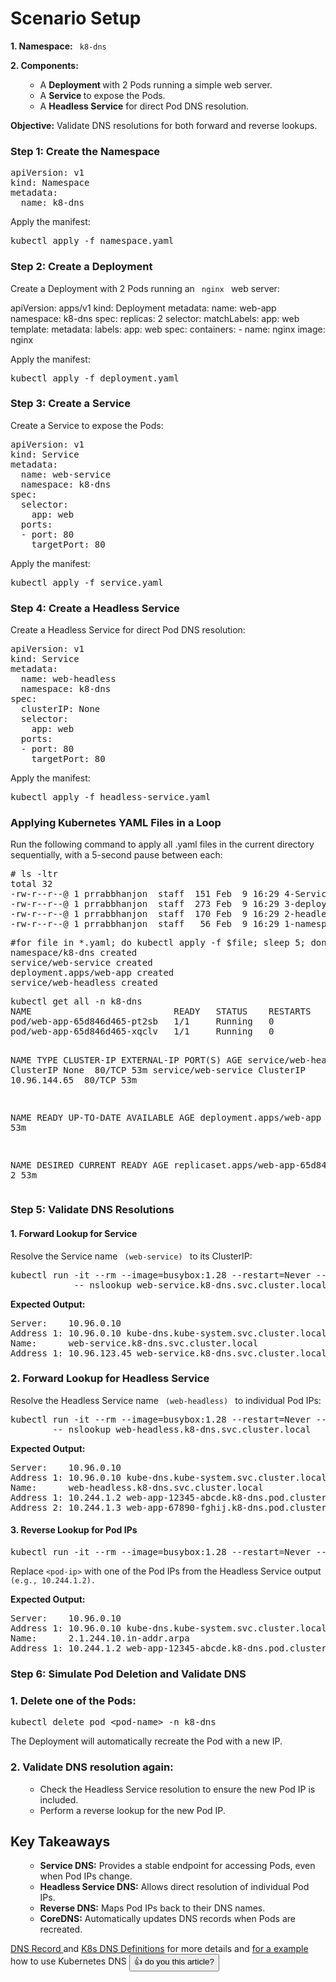 <!-- This is a heading line -->    
<div class="container">
    <h1>Scenario Setup</h1>
    <p><strong>1. Namespace:</strong> <code style="color : name_color"> k8-dns </code></p>
    <p><strong>2. Components:</strong> </p>
    <ul>
        <ul>
        <li>A <strong>Deployment </strong>with 2 Pods running a simple web server. </li>
        <li>A <strong>Service </strong>to expose the Pods.</li>
        <li>A <strong>Headless Service</strong> for direct Pod DNS resolution. </li>
        </ul>
    </ul>
    <p><strong>Objective:</strong> Validate DNS resolutions for both forward and reverse lookups.</p
</div>
<!-- This is a heading line -->  
    <div class="step">
        <h3>Step 1: Create the Namespace</h3>
        <pre lang="java">
apiVersion: v1
kind: Namespace
metadata:
  name: k8-dns </pre>
        <p>Apply the manifest:</p>
        <pre lang="java" class="command">kubectl apply -f namespace.yaml</pre>
    </div>
<!-- This is a heading line -->  
<div class="step">
        <h3> Step 2: Create a Deployment </h3>
        <p>Create a Deployment with 2 Pods running an <code style="color : name_color"> nginx </code> web server: </p>
 </div>
 <div class="step>
       <pre lang="java">
apiVersion: apps/v1
kind: Deployment
metadata:
  name: web-app
  namespace: k8-dns
spec:
  replicas: 2
  selector:
    matchLabels:
      app: web
  template:
    metadata:
      labels:
        app: web
    spec:
      containers:
      - name: nginx
        image: nginx</pre>
        <p>Apply the manifest:</p>
        <pre lang="java" class="command">kubectl apply -f deployment.yaml</pre>
    </div>
<!-- This is a heading line -->  
    <div class="step">
        <h3>Step 3: Create a Service</h3>
        <p>Create a Service to expose the Pods:</p>
        <pre lang="java">
apiVersion: v1
kind: Service
metadata:
  name: web-service
  namespace: k8-dns
spec:
  selector:
    app: web
  ports:
  - port: 80
    targetPort: 80</pre>
        <p>Apply the manifest:</p>
        <pre lang="java" class="command">kubectl apply -f service.yaml</pre>
    </div>
<!-- This is a heading line --> 
    <div class="step">
        <h3>Step 4: Create a Headless Service </h3>
        <p>Create a Headless Service for direct Pod DNS resolution:</p> 
        <pre lang="java">
apiVersion: v1
kind: Service
metadata:
  name: web-headless
  namespace: k8-dns
spec:
  clusterIP: None
  selector:
    app: web
  ports:
  - port: 80
    targetPort: 80</pre>
        <p>Apply the manifest:</p>
        <pre lang="java" class="command">kubectl apply -f headless-service.yaml</pre>
    </div>
<!-- This is a heading line -->  
<div>
<h3> Applying Kubernetes YAML Files in a Loop</h3>
<p> Run the following command to apply all .yaml files in the current directory sequentially, with a 5-second pause between each:</p>
    <pre># ls -ltr
total 32
-rw-r--r--@ 1 prrabbhanjon  staff  151 Feb  9 16:29 4-Service.yaml
-rw-r--r--@ 1 prrabbhanjon  staff  273 Feb  9 16:29 3-deployment.yaml
-rw-r--r--@ 1 prrabbhanjon  staff  170 Feb  9 16:29 2-headless-service.yaml
-rw-r--r--@ 1 prrabbhanjon  staff   56 Feb  9 16:29 1-namespace.yaml</pre>
<pre class="command">
#for file in *.yaml; do kubectl apply -f $file; sleep 5; done  
namespace/k8-dns created
service/web-service created
deployment.apps/web-app created
service/web-headless created</pre></div>

<!-- This is a heading line --> 

<div class="step">     
        <pre class="command">kubectl get all -n k8-dns 
NAME                           READY   STATUS    RESTARTS   AGE
pod/web-app-65d846d465-pt2sb   1/1     Running   0          53m
pod/web-app-65d846d465-xqclv   1/1     Running   0          53m

NAME                   TYPE        CLUSTER-IP     EXTERNAL-IP   PORT(S)   AGE
service/web-headless   ClusterIP   None           <none>        80/TCP    53m
service/web-service    ClusterIP   10.96.144.65   <none>        80/TCP    53m

NAME                      READY   UP-TO-DATE   AVAILABLE   AGE
deployment.apps/web-app   2/2     2            2           53m

NAME                                 DESIRED   CURRENT   READY   AGE
replicaset.apps/web-app-65d846d465   2         2         2       53m
        </pre>
</div>
<!-- This is a heading line -->  
    <div class="step">
        <h3>Step 5: Validate DNS Resolutions</h3>
        <h4>1. Forward Lookup for Service</h4>
        <p>Resolve the Service name <code style="color : name_color"> (web-service) </code> to its ClusterIP:</p>
        <pre lang="java" class="command">kubectl run -it --rm --image=busybox:1.28 --restart=Never --namespace=k8-dns dns-test \
            -- nslookup web-service.k8-dns.svc.cluster.local</pre>
        <p><strong>Expected Output:</strong></p> 
        <pre>
Server:    10.96.0.10
Address 1: 10.96.0.10 kube-dns.kube-system.svc.cluster.local
Name:      web-service.k8-dns.svc.cluster.local
Address 1: 10.96.123.45 web-service.k8-dns.svc.cluster.local</pre>
</div>
<!-- This is a heading line -->  
  <div class="step">     
        <h3> 2. Forward Lookup for Headless Service </h3>
  <p> Resolve the Headless Service name <code style="color : name_color"> (web-headless) </code> to individual Pod IPs: </p>
        <pre class="command">kubectl run -it --rm --image=busybox:1.28 --restart=Never --namespace=k8-dns dns-test \
        -- nslookup web-headless.k8-dns.svc.cluster.local</pre>
        <p><strong>Expected Output:</strong></p>  
        <pre>Server:    10.96.0.10
Address 1: 10.96.0.10 kube-dns.kube-system.svc.cluster.local
Name:      web-headless.k8-dns.svc.cluster.local
Address 1: 10.244.1.2 web-app-12345-abcde.k8-dns.pod.cluster.local
Address 2: 10.244.1.3 web-app-67890-fghij.k8-dns.pod.cluster.local </pre>
  </div> 
  <!-- This is a heading line -->
    <div class="step"> 
          <h4>3. Reverse Lookup for Pod IPs</h4>
        <pre class="command">kubectl run -it --rm --image=busybox:1.28 --restart=Never --namespace=k8-dns dns-test -- nslookup &lt;pod-ip&gt;</pre>
        <p>Replace <code>&lt;pod-ip&gt;</code> with one of the Pod IPs from the Headless Service output <code style="color : name_color"> (e.g., 10.244.1.2). </code></p>
        <p><strong>Expected Output:</strong></p>
        <pre>
Server:    10.96.0.10
Address 1: 10.96.0.10 kube-dns.kube-system.svc.cluster.local
Name:      2.1.244.10.in-addr.arpa
Address 1: 10.244.1.2 web-app-12345-abcde.k8-dns.pod.cluster.local</pre>
    </div>
<!-- This is a heading line -->  
    <div class="step">
        <h3>Step 6: Simulate Pod Deletion and Validate DNS</h3>
        <h3>1. Delete one of the Pods:</h3>
        <pre lang="java" class="command">kubectl delete pod &lt;pod-name&gt; -n k8-dns</pre>
            <p>The Deployment will automatically recreate the Pod with a new IP.</p>
         <h3>2. Validate DNS resolution again:</h3>
        <ul> 
            <ul>
                <li>Check the Headless Service resolution to ensure the new Pod IP is included.</li>
                <li>Perform a reverse lookup for the new Pod IP.</li>
            </ul>
        </ul>
    </div>
<!-- This is a heading line -->  
<div class="step"> 
    <h2>Key Takeaways</h2>
    <ul>
        <ul>
            <li><strong>Service DNS:</strong> Provides a stable endpoint for accessing Pods, even when Pod IPs change.</li>
            <li><strong>Headless Service DNS:</strong> Allows direct resolution of individual Pod IPs.</li>
            <li><strong>Reverse DNS:</strong> Maps Pod IPs back to their DNS names.</li>
            <li><strong>CoreDNS:</strong> Automatically updates DNS records when Pods are recreated.</li>
        </ul>
     </ul>
</div>
<div>
     <a href="https://github.com/kubernetes/dns/blob/master/docs/specification.md" target="_blank">DNS Record </a> and
    <a href="https://github.com/kubernetes/dns" target="_blank">K8s DNS Definitions</a> for more details and
    <a href="https://github.com/kubernetes/examples/blob/master/staging/cluster-dns/README.md" target="_blank"> for a example </a> how to use Kubernetes DNS <button onclick="alert('You liked the article!')">👍 do you this article? </button>
</div>
